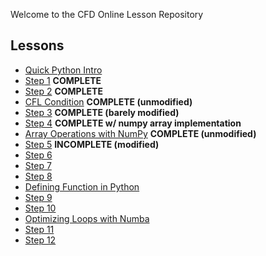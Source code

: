 
Welcome to the CFD Online Lesson Repository

Lessons
-------

* [Quick Python Intro](http://nbviewer.ipython.org/urls/github.com/barbagroup/CFDPython/blob/master/lessons/00_Quick_Python_Intro.ipynb)
* [Step 1](http://nbviewer.ipython.org/urls/github.com/kdivringi/CFDPython/blob/master/lessons/01_Step_1.ipynb) **COMPLETE**
* [Step 2](http://nbviewer.ipython.org/urls/github.com/kdivringi/CFDPython/blob/master/lessons/02_Step_2.ipynb) **COMPLETE**
* [CFL Condition](http://nbviewer.ipython.org/urls/github.com/kdivringi/CFDPython/blob/master/lessons/03_CFL_Condition.ipynb) **COMPLETE (unmodified)**
* [Step 3](http://nbviewer.ipython.org/urls/github.com/kdivringi/CFDPython/blob/master/lessons/04_Step_3.ipynb) **COMPLETE (barely modified)**
* [Step 4](http://nbviewer.ipython.org/urls/github.com/kdivringi/CFDPython/blob/master/lessons/05_Step_4.ipynb) **COMPLETE w/ numpy array implementation**
* [Array Operations with NumPy](http://nbviewer.ipython.org/urls/github.com/kdivringi/CFDPython/blob/master/lessons/06_Array_Operations_with_NumPy.ipynb) **COMPLETE (unmodified)**
* [Step 5](http://nbviewer.ipython.org/urls/github.com/kdivringi/CFDPython/blob/master/lessons/07_Step_5.ipynb) **INCOMPLETE (modified)**
* [Step 6](http://nbviewer.ipython.org/urls/github.com/barbagroup/CFDPython/blob/master/lessons/08_Step_6.ipynb)
* [Step 7](http://nbviewer.ipython.org/urls/github.com/barbagroup/CFDPython/blob/master/lessons/09_Step_7.ipynb)
* [Step 8](http://nbviewer.ipython.org/urls/github.com/barbagroup/CFDPython/blob/master/lessons/10_Step_8.ipynb)
* [Defining Function in Python](http://nbviewer.ipython.org/urls/github.com/barbagroup/CFDPython/blob/master/lessons/11_Defining_Function_in_Python.ipynb)
* [Step 9](http://nbviewer.ipython.org/urls/github.com/barbagroup/CFDPython/blob/master/lessons/12_Step_9.ipynb)
* [Step 10](http://nbviewer.ipython.org/urls/github.com/barbagroup/CFDPython/blob/master/lessons/13_Step_10.ipynb)
* [Optimizing Loops with Numba](http://nbviewer.ipython.org/urls/github.com/barbagroup/CFDPython/blob/master/lessons/14_Optimizing_Loops_with_Numba.ipynb)
* [Step 11](http://nbviewer.ipython.org/urls/github.com/barbagroup/CFDPython/blob/master/lessons/15_Step_11.ipynb)
* [Step 12](http://nbviewer.ipython.org/urls/github.com/barbagroup/CFDPython/blob/master/lessons/16_Step_12.ipynb)

